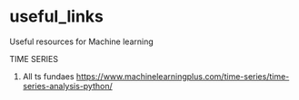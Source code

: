 # useful_links
Useful resources for Machine learning


TIME SERIES
  1. All ts fundaes
  https://www.machinelearningplus.com/time-series/time-series-analysis-python/
